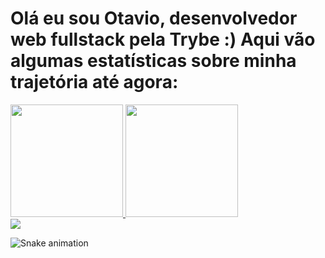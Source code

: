 # Olá eu sou Otavio, desenvolvedor web fullstack pela Trybe :) Aqui vão algumas estatísticas sobre minha trajetória até agora:

<div>
  <a href="https://github.com/OtavioRL">
  <img height="180em" src="https://github-readme-stats.vercel.app/api?username=OtavioRL&show_icons=true&theme=tokyonight&include_all_commits=true&count_private=true"/>
  <img height="180em" src="https://github-readme-stats.vercel.app/api/top-langs/?username=OtavioRL&layout=compact&langs_count=7&theme=tokyonight"/>
</div>
  
<div>
  <a href="https://www.linkedin.com/in/otavio-rodrigues-lopes-8251821b7" target="_blank"><img src="https://img.shields.io/badge/-LinkedIn-%230077B5?style=for-the-badge&logo=linkedin&logoColor=white" target="_blank"></a> 
 
  ![Snake animation](https://github.com/OtavioRL/OtavioRL/blob/output/github-contribution-grid-snake.svg)
  </div>
